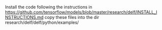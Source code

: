 Install the code following the instructions in https://github.com/tensorflow/models/blob/master/research/delf/INSTALL_INSTRUCTIONS.md
copy these files into the dir research/delf/delf/python/examples/
